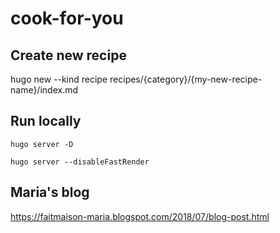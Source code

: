 # cook-for-you

## Create new recipe
hugo new --kind recipe recipes/{category}/{my-new-recipe-name}/index.md

## Run locally
```
hugo server -D

hugo server --disableFastRender
```

## Maria's blog
https://faitmaison-maria.blogspot.com/2018/07/blog-post.html
